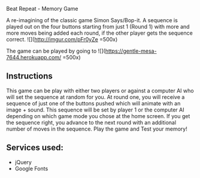 Beat Repeat - Memory Game 

A re-imagining of the classic game Simon Says/Bop-it. A sequence is played out on the four buttons starting from just 1 (Round 1) with more and more moves being added each round, if the other player gets the sequence correct.
![](http://imgur.com/pFr0yZe =500x)

The game can be played by going to ![](https://gentle-mesa-7644.herokuapp.com/ =500x)

## Instructions

This game can be play with either two players or against a computer AI who will set the sequence at random for you.
At round one, you will receive a sequence of just one of the buttons pushed which will animate with an image + sound. This sequence will be set by player 1 or the computer AI depending on which game mode you chose at the home screen. If you get the sequence right, you advance to the next round with an additional number of moves in the sequence. Play the game and Test your memory!

## Services used:

- jQuery
- Google Fonts

